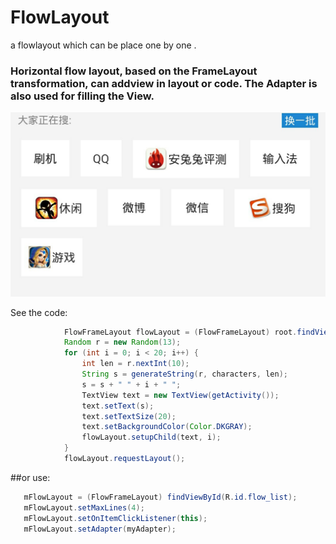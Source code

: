
FlowLayout
==========

a flowlayout which can be place one by one . 



### Horizontal flow layout, based on the FrameLayout transformation, can addview in layout or code. The Adapter is also used for filling the View.

![Screen](/S40528-092812.jpg)

See the code:

```java
            FlowFrameLayout flowLayout = (FlowFrameLayout) root.findViewById(R.id.flow_layout);
            Random r = new Random(13);
            for (int i = 0; i < 20; i++) {
                int len = r.nextInt(10);
                String s = generateString(r, characters, len);
                s = s + " " + i + " ";
                TextView text = new TextView(getActivity());
                text.setText(s);
                text.setTextSize(20);
                text.setBackgroundColor(Color.DKGRAY);
                flowLayout.setupChild(text, i);
            }
            flowLayout.requestLayout(); 
```
            
 ##or use:
```java
   mFlowLayout = (FlowFrameLayout) findViewById(R.id.flow_list);
   mFlowLayout.setMaxLines(4);
   mFlowLayout.setOnItemClickListener(this);
   mFlowLayout.setAdapter(myAdapter); 
```
   


